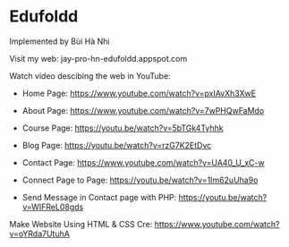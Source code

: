 # Edufoldd
Implemented by Bùi Hà Nhi

Visit my web:  jay-pro-hn-edufoldd.appspot.com

Watch video descibing the web in YouTube:
- Home Page: https://www.youtube.com/watch?v=pxIAvXh3XwE
- About Page: https://www.youtube.com/watch?v=7wPHQwFaMdo
- Course Page: https://youtu.be/watch?v=5bTGk4Tyhhk
- Blog Page: https://youtu.be/watch?v=rzG7K2EtDvc
- Contact Page: https://www.youtube.com/watch?v=UA40_U_xC-w

- Connect Page to Page: https://youtu.be/watch?v=1Im62uUha9o
- Send Message in Contact page with PHP: https://youtu.be/watch?v=WIFReL08gds


Make Website Using HTML &amp; CSS
Cre: https://www.youtube.com/watch?v=oYRda7UtuhA